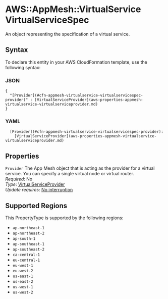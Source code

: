 # AWS::AppMesh::VirtualService VirtualServiceSpec<a name="aws-properties-appmesh-virtualservice-virtualservicespec"></a>

An object representing the specification of a virtual service\.

## Syntax<a name="aws-properties-appmesh-virtualservice-virtualservicespec-syntax"></a>

To declare this entity in your AWS CloudFormation template, use the following syntax:

### JSON<a name="aws-properties-appmesh-virtualservice-virtualservicespec-syntax.json"></a>

```
{
  "[Provider](#cfn-appmesh-virtualservice-virtualservicespec-provider)" : [VirtualServiceProvider](aws-properties-appmesh-virtualservice-virtualserviceprovider.md)
}
```

### YAML<a name="aws-properties-appmesh-virtualservice-virtualservicespec-syntax.yaml"></a>

```
  [Provider](#cfn-appmesh-virtualservice-virtualservicespec-provider): 
    [VirtualServiceProvider](aws-properties-appmesh-virtualservice-virtualserviceprovider.md)
```

## Properties<a name="aws-properties-appmesh-virtualservice-virtualservicespec-properties"></a>

`Provider`  <a name="cfn-appmesh-virtualservice-virtualservicespec-provider"></a>
The App Mesh object that is acting as the provider for a virtual service\. You can specify a single virtual node or virtual router\.  
*Required*: No  
*Type*: [VirtualServiceProvider](aws-properties-appmesh-virtualservice-virtualserviceprovider.md)  
*Update requires*: [No interruption](https://docs.aws.amazon.com/AWSCloudFormation/latest/UserGuide/using-cfn-updating-stacks-update-behaviors.html#update-no-interrupt)

## Supported Regions

This PropertyType is supported by the following regions:

- `ap-northeast-1`
- `ap-northeast-2`
- `ap-south-1`
- `ap-southeast-1`
- `ap-southeast-2`
- `ca-central-1`
- `eu-central-1`
- `eu-west-1`
- `eu-west-2`
- `us-east-1`
- `us-east-2`
- `us-west-1`
- `us-west-2`
